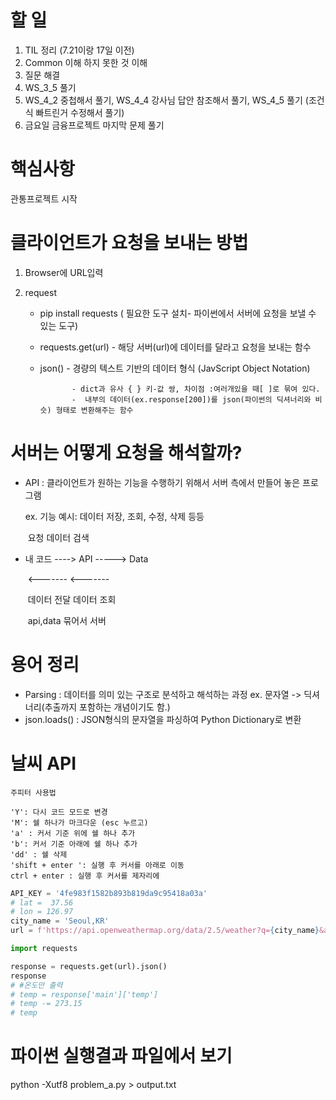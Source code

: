 # 할 일

1.  TIL 정리 (7.21이랑 17일 이전)
2.  Common 이해 하지 못한 것 이해
3.  질문 해결
4.  WS_3_5 풀기
5.  WS_4_2 중첩해서 풀기, WS_4_4 강사님 답안 참조해서 풀기, WS_4_5 풀기
    (조건식 빠트린거 수정해서 풀기)
6.  금요일 금융프로젝트 마지막 문제 풀기



# 핵심사항

관통프로젝트 시작



# 클라이언트가 요청을 보내는 방법

1. Browser에 URL입력

2. request

   * pip install requests ( 필요한 도구 설치- 파이썬에서 서버에 요청을 보낼 수 있는 도구)

   * requests.get(url) - 해당 서버(url)에 데이터를 달라고 요청을 보내는 함수

   * json()  - 경량의 텍스트 기반의 데이터 형식 (JavScript Object Notation)

     			- dict과 유사 { } 키-값 쌍, 차이점 :여러개있을 때[ ]로 묶여 있다. 
     			-  내부의 데이터(ex.response[200])를 json(파이썬의 딕셔너리와 비슷) 형태로 변환해주는 함수

     

# 서버는 어떻게 요청을 해석할까?

* API : 클라이언트가 원하는 기능을 수행하기 위해서 서버 측에서 만들어 놓은 프로그램

  ex. 기능 예시: 데이터 저장, 조회, 수정, 삭제 등등

  

  ​               요청        데이터 검색

* 내 코드  ---->   API      ----->        Data

  ​            <-------            <-------      

  ​        데이터 전달      데이터 조회  

  ​                        api,data 묶어서 서버





# 용어 정리

* Parsing : 데이터를 의미 있는 구조로 분석하고 해석하는 과정 ex. 문자열 -> 딕셔너리(추출까지 포함하는 개념이기도 함.)
* json.loads() : JSON형식의 문자열을 파싱하여  Python Dictionary로 변환





# 날씨 API

```mark
주피터 사용법

'Y': 다시 코드 모드로 변경
'M': 쉘 하나가 마크다운 (esc 누르고)
'a' : 커서 기준 위에 쉘 하나 추가
'b': 커서 기준 아래에 쉘 하나 추가
'dd' : 쉘 삭제
'shift + enter ': 실행 후 커서를 아래로 이동
ctrl + enter : 실행 후 커서를 제자리에
```

```python
API_KEY = '4fe983f1582b893b819da9c95418a03a'
# lat =  37.56
# lon = 126.97
city_name = 'Seoul,KR'
url = f'https://api.openweathermap.org/data/2.5/weather?q={city_name}&appid={API_KEY}'

import requests

response = requests.get(url).json()
response
# #온도만 출력
# temp = response['main']['temp']
# temp -= 273.15
# temp
```



# 파이썬 실행결과 파일에서 보기

python -Xutf8 problem_a.py > output.txt